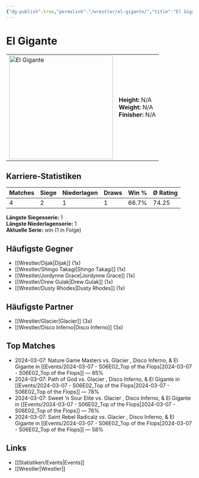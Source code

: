 ```yaml
---
{"dg-publish":true,"permalink":"/wrestler/el-gigante/","title":"El Gigante","tags":["wrestler"],"noteIcon":""}
---
```



# El Gigante

<table>
        <tr>
        <td><img src="https://github.com/CptSpaulding1980/choke-slam-wrestling/releases/download/images/El_Gigante.png" width="280" alt="El Gigante"></td>
        <td>
        <b>Height:</b> N/A<br>
        <b>Weight:</b> N/A<br>
        <b>Finisher:</b> N/A<br>
        </td>
        </tr>
        </table>
        
## Karriere-Statistiken

| Matches | Siege | Niederlagen | Draws | Win % | Ø Rating |
|---------|-------|-------------|-------|-------|-----------|
| 4 | 2 | 1 | 1 | 66.7% | 74.25 |

**Längste Siegesserie:** 1<br>**Längste Niederlagenserie:** 1<br>**Aktuelle Serie:** win (1 in Folge)


## Häufigste Gegner
- [[Wrestler/Dijak\|Dijak]] (1x)
- [[Wrestler/Shingo Takagi\|Shingo Takagi]] (1x)
- [[Wrestler/Jordynne Grace\|Jordynne Grace]] (1x)
- [[Wrestler/Drew Gulak\|Drew Gulak]] (1x)
- [[Wrestler/Dusty Rhodes\|Dusty Rhodes]] (1x)

## Häufigste Partner
- [[Wrestler/Glacier\|Glacier]] (3x)
- [[Wrestler/Disco Inferno\|Disco Inferno]] (3x)

## Top Matches
- 2024-03-07: Nature Game Masters  vs. Glacier , Disco Inferno, & El Gigante in [[Events/2024-03-07 - S06E02_Top of the Flops\|2024-03-07 - S06E02_Top of the Flops]] — 85%
- 2024-03-07: Path of God vs. Glacier , Disco Inferno, & El Gigante in [[Events/2024-03-07 - S06E02_Top of the Flops\|2024-03-07 - S06E02_Top of the Flops]] — 78%
- 2024-03-07: Sweet 'n Sour Elite vs. Glacier , Disco Inferno, & El Gigante in [[Events/2024-03-07 - S06E02_Top of the Flops\|2024-03-07 - S06E02_Top of the Flops]] — 76%
- 2024-03-07: Saint Rebel Radicalz vs. Glacier , Disco Inferno, & El Gigante in [[Events/2024-03-07 - S06E02_Top of the Flops\|2024-03-07 - S06E02_Top of the Flops]] — 58%

## Links
- [[Statistiken/Events\|Events]]
- [[Wrestler\|Wrestler]]
